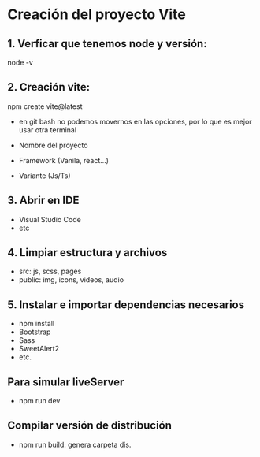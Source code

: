 # Creación del proyecto Vite

## 1. Verficar que tenemos node y versión: 

node -v

## 2. Creación vite: 

npm create vite@latest 

- en git bash no podemos movernos en las opciones, por lo que es mejor usar otra terminal

- Nombre del proyecto
- Framework (Vanila, react...)
- Variante (Js/Ts)

## 3. Abrir en IDE

- Visual Studio Code
- etc 

## 4. Limpiar estructura y archivos

- src: js, scss, pages
- public: img, icons, videos, audio

## 5. Instalar e importar dependencias necesarios

- npm install
- Bootstrap
- Sass
- SweetAlert2
- etc.


## Para simular liveServer

- npm run dev

## Compilar versión de distribución

- npm run build: genera carpeta dis.

